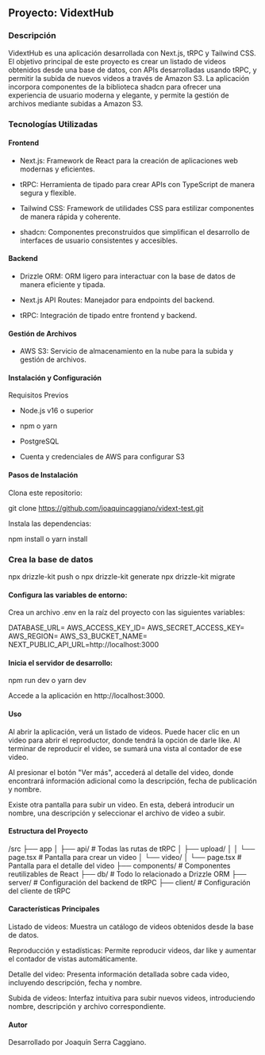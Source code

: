 

## Proyecto: VidextHub

### Descripción

VidextHub es una aplicación desarrollada con Next.js, tRPC y Tailwind CSS. El objetivo principal de este proyecto es crear un listado de videos obtenidos desde una base de datos, con APIs desarrolladas usando tRPC, y permitir la subida de nuevos videos a través de Amazon S3. La aplicación incorpora componentes de la biblioteca shadcn para ofrecer una experiencia de usuario moderna y elegante, y permite la gestión de archivos mediante subidas a Amazon S3.

### Tecnologías Utilizadas

#### Frontend

- Next.js: Framework de React para la creación de aplicaciones web modernas y eficientes.

- tRPC: Herramienta de tipado para crear APIs con TypeScript de manera segura y flexible.

- Tailwind CSS: Framework de utilidades CSS para estilizar componentes de manera rápida y coherente.

- shadcn: Componentes preconstruidos que simplifican el desarrollo de interfaces de usuario consistentes y accesibles.

#### Backend

- Drizzle ORM: ORM ligero para interactuar con la base de datos de manera eficiente y tipada.

- Next.js API Routes: Manejador para endpoints del backend.

- tRPC: Integración de tipado entre frontend y backend.

#### Gestión de Archivos

- AWS S3: Servicio de almacenamiento en la nube para la subida y gestión de archivos.

#### Instalación y Configuración

Requisitos Previos

- Node.js v16 o superior

- npm o yarn

- PostgreSQL

- Cuenta y credenciales de AWS para configurar S3

#### Pasos de Instalación

Clona este repositorio:

git clone https://github.com/joaquincaggiano/vidext-test.git

Instala las dependencias:

npm install
o
yarn install

### Crea la base de datos

npx drizzle-kit push
o
npx drizzle-kit generate
npx drizzle-kit migrate

#### Configura las variables de entorno:

Crea un archivo .env en la raíz del proyecto con las siguientes variables:

DATABASE_URL=
AWS_ACCESS_KEY_ID=
AWS_SECRET_ACCESS_KEY=
AWS_REGION=
AWS_S3_BUCKET_NAME=
NEXT_PUBLIC_API_URL=http://localhost:3000

#### Inicia el servidor de desarrollo:

npm run dev
o
yarn dev

Accede a la aplicación en http://localhost:3000.

#### Uso

Al abrir la aplicación, verá un listado de videos. Puede hacer clic en un video para abrir el reproductor, donde tendrá la opción de darle like. Al terminar de reproducir el video, se sumará una vista al contador de ese video.

Al presionar el botón "Ver más", accederá al detalle del video, donde encontrará información adicional como la descripción, fecha de publicación y nombre.

Existe otra pantalla para subir un video. En esta, deberá introducir un nombre, una descripción y seleccionar el archivo de video a subir.

#### Estructura del Proyecto

/src
├── app
│   ├── api/            # Todas las rutas de tRPC
│   ├── upload/
│   │   └── page.tsx    # Pantalla para crear un video
│   └── video/
│       └── page.tsx    # Pantalla para el detalle del video
├── components/         # Componentes reutilizables de React
├── db/                 # Todo lo relacionado a Drizzle ORM
├── server/             # Configuración del backend de tRPC
├── client/             # Configuración del cliente de tRPC

#### Características Principales

Listado de videos: Muestra un catálogo de videos obtenidos desde la base de datos.

Reproducción y estadísticas: Permite reproducir videos, dar like y aumentar el contador de vistas automáticamente.

Detalle del video: Presenta información detallada sobre cada video, incluyendo descripción, fecha y nombre.

Subida de videos: Interfaz intuitiva para subir nuevos videos, introduciendo nombre, descripción y archivo correspondiente.

#### Autor

Desarrollado por Joaquín Serra Caggiano.


